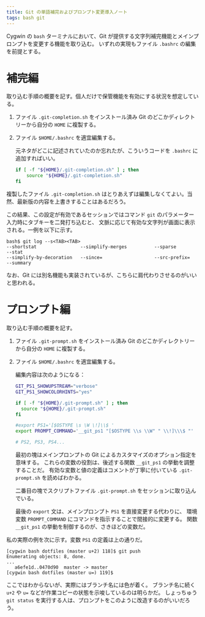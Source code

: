 ```yaml
---
title: Git の単語補完およびプロンプト変更導入ノート
tags: bash git
---
```


Cygwin の `bash` ターミナルにおいて、Git が提供する文字列補完機能とメインプロンプトを変更する機能を取り込む。
いずれの実現もファイル `.bashrc` の編集を前提とする。

# 補完編

取り込む手順の概要を記す。個人だけで保管機能を有効にする状況を想定している。

1. ファイル `.git-completion.sh` をインストール済み Git のどこかディレクトリーから自分の `HOME` に複製する。
2. ファイル `$HOME/.bashrc` を適宜編集する。

   元ネタがどこに記述されていたのか忘れたが、こういうコードを `.bashrc` に追加すればいい。

   ```bash
   if [ -f "${HOME}/.git-completion.sh" ] ; then
       source "${HOME}/.git-completion.sh"
   fi
   ```

複製したファイル `.git-completion.sh` はとりあえずは編集しなくてよい。当然、最新版の内容を上書きすることはあるだろう。

この結果、この設定が有効であるセッションではコマンド `git` のパラメーター入力時にタブキーを二発打ち込むと、
文脈に応じて有効な文字列が画面に表示される。一例を以下に示す。

```shell
bash$ git log --s<TAB><TAB>
--shortstat                --simplify-merges          --sparse                   --stat
--simplify-by-decoration   --since=                   --src-prefix=              --summary
```

なお、Git には別名機能も実装されているが、こちらに肩代わりさせるのがいいと思われる。

# プロンプト編

取り込む手順の概要を記す。

1. ファイル `.git-prompt.sh` をインストール済み Git のどこかディレクトリーから自分の `HOME` に複製する。
2. ファイル `$HOME/.bashrc` を適宜編集する。

   編集内容は次のようになる：

   ```bash
   GIT_PS1_SHOWUPSTREAM="verbose"
   GIT_PS1_SHOWCOLORHINTS="yes"

   if [ -f "${HOME}/.git-prompt.sh" ] ; then
     source "${HOME}/.git-prompt.sh"
   fi

   #export PS1='[$OSTYPE \s \W \!]\\$ '
   export PROMPT_COMMAND='__git_ps1 "[$OSTYPE \\s \\W" " \\!]\\\$ "'

   # PS2, PS3, PS4...
   ```

   最初の塊はメインプロンプトの Git によるカスタマイズのオプション指定を意味する。
   これらの変数の役割は、後述する関数 `__git_ps1` の挙動を調整することだ。
   有効な変数と値の定義はコメントが丁寧に付いている `.git-prompt.sh` を読めばわかる。

   二番目の塊でスクリプトファイル `.git-prompt.sh` をセッションに取り込んでいる。

   最後の `export` 文は、メインプロンプト `PS1` を直接変更する代わりに、
   環境変数 `PROMPT_COMMAND` にコマンドを指示することで間接的に変更する。
   関数 `__git_ps1` の挙動を制御するのが、さきほどの変数だ。

私の実際の例を次に示す。変数 `PS1` の定義は上の通りだ。

```shell
[cygwin bash dotfiles (master u+2) 118]$ git push
Enumerating objects: 8, done.
...
   a6efe1d..0470d90  master -> master
[cygwin bash dotfiles (master u=) 119]$
```

ここではわからないが、実際にはブランチ名には色が着く。
ブランチ名に続く `u+2` や `u=` などが作業コピーの状態を示唆しているのは明らかだ。
しょっちゅう `git status` を実行する人は、プロンプトをこのように改造するのがいいだろう。

